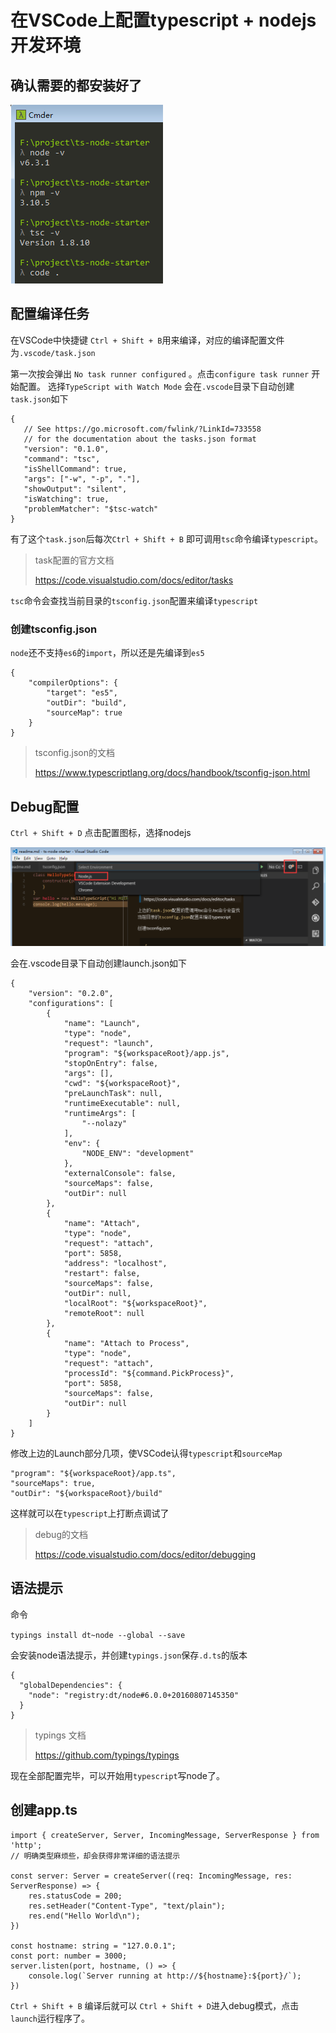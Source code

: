 # 在VSCode上配置typescript + nodejs 开发环境

## 确认需要的都安装好了

![](./images/1.png)

## 配置编译任务

在VSCode中快捷键 `Ctrl + Shift + B`用来编译，对应的编译配置文件为`.vscode/task.json`

第一次按会弹出 `No task runner configured` 。点击`configure task runner` 开始配置。
选择`TypeScript with Watch Mode` 会在`.vscode`目录下自动创建`task.json`如下

 ```
{
    // See https://go.microsoft.com/fwlink/?LinkId=733558
    // for the documentation about the tasks.json format
    "version": "0.1.0",
    "command": "tsc",
    "isShellCommand": true,
    "args": ["-w", "-p", "."],
    "showOutput": "silent",
    "isWatching": true,
    "problemMatcher": "$tsc-watch"
}
 ```

有了这个`task.json`后每次`Ctrl + Shift + B` 即可调用`tsc`命令编译`typescript`。


>task配置的官方文档
>
>https://code.visualstudio.com/docs/editor/tasks

`tsc`命令会查找当前目录的`tsconfig.json`配置来编译`typescript`

### 创建tsconfig.json

`node`还不支持`es6`的`import`，所以还是先编译到`es5`

```
{
    "compilerOptions": {
        "target": "es5",
        "outDir": "build",
        "sourceMap": true
    }
}
```

>tsconfig.json的文档
>
>https://www.typescriptlang.org/docs/handbook/tsconfig-json.html

## Debug配置

`Ctrl + Shift + D` 点击配置图标，选择nodejs

![](./images/2.png)

会在.vscode目录下自动创建launch.json如下

```
{
    "version": "0.2.0",
    "configurations": [
        {
            "name": "Launch",
            "type": "node",
            "request": "launch",
            "program": "${workspaceRoot}/app.js",
            "stopOnEntry": false,
            "args": [],
            "cwd": "${workspaceRoot}",
            "preLaunchTask": null,
            "runtimeExecutable": null,
            "runtimeArgs": [
                "--nolazy"
            ],
            "env": {
                "NODE_ENV": "development"
            },
            "externalConsole": false,
            "sourceMaps": false,
            "outDir": null
        },
        {
            "name": "Attach",
            "type": "node",
            "request": "attach",
            "port": 5858,
            "address": "localhost",
            "restart": false,
            "sourceMaps": false,
            "outDir": null,
            "localRoot": "${workspaceRoot}",
            "remoteRoot": null
        },
        {
            "name": "Attach to Process",
            "type": "node",
            "request": "attach",
            "processId": "${command.PickProcess}",
            "port": 5858,
            "sourceMaps": false,
            "outDir": null
        }
    ]
}

```

修改上边的Launch部分几项，使VSCode认得`typescript`和`sourceMap`

```
"program": "${workspaceRoot}/app.ts",
"sourceMaps": true,
"outDir": "${workspaceRoot}/build"
```

这样就可以在`typescript`上打断点调试了

> debug的文档
>
> https://code.visualstudio.com/docs/editor/debugging

## 语法提示

命令

`typings install dt~node --global --save`

会安装node语法提示，并创建`typings.json`保存`.d.ts`的版本

```
{
  "globalDependencies": {
    "node": "registry:dt/node#6.0.0+20160807145350"
  }
}

```

> typings 文档
>
> https://github.com/typings/typings

现在全部配置完毕，可以开始用`typescript`写node了。

## 创建app.ts

```
import { createServer, Server, IncomingMessage, ServerResponse } from 'http';
// 明确类型麻烦些，却会获得非常详细的语法提示

const server: Server = createServer((req: IncomingMessage, res: ServerResponse) => {
    res.statusCode = 200;
    res.setHeader("Content-Type", "text/plain");
    res.end("Hello World\n");
})

const hostname: string = "127.0.0.1";
const port: number = 3000;
server.listen(port, hostname, () => {
    console.log(`Server running at http://${hostname}:${port}/`);
})

```

`Ctrl + Shift + B` 编译后就可以 `Ctrl + Shift + D`进入debug模式，点击`launch`运行程序了。